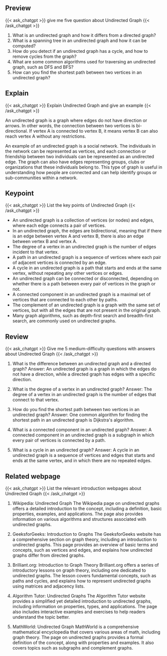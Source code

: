 ## Preview
{{< ask_chatgpt >}}
give me five question about Undirected Graph
{{< /ask_chatgpt >}}



1. What is an undirected graph and how it differs from a directed graph? 
2. What is a spanning tree in an undirected graph and how it can be computed? 
3. How do you detect if an undirected graph has a cycle, and how to remove cycles from the graph? 
4. What are some common algorithms used for traversing an undirected graph, such as DFS and BFS? 
5. How can you find the shortest path between two vertices in an undirected graph?   

## Explain
{{< ask_chatgpt >}}
Explain Undirected Graph and give an example
{{< /ask_chatgpt >}}



An undirected graph is a graph where edges do not have direction or arrows. In other words, the connection between two vertices is bi-directional. If vertex A is connected to vertex B, it means vertex B can also reach vertex A without any restrictions.  

An example of an undirected graph is a social network. The individuals in the network can be represented as vertices, and each connection or friendship between two individuals can be represented as an undirected edge. The graph can also have edges representing groups, clubs or organizations that these individuals belong to. This type of graph is useful in understanding how people are connected and can help identify groups or sub-communities within a network.   

## Keypoint
{{< ask_chatgpt >}}
List the key points of Undirected Graph
{{< /ask_chatgpt >}}



- An undirected graph is a collection of vertices (or nodes) and edges, where each edge connects a pair of vertices.
- In an undirected graph, the edges are bidirectional, meaning that if there is an edge between vertex A and vertex B, there is also an edge between vertex B and vertex A.
- The degree of a vertex in an undirected graph is the number of edges incident to that vertex.
- A path in an undirected graph is a sequence of vertices where each pair of adjacent vertices is connected by an edge.
- A cycle in an undirected graph is a path that starts and ends at the same vertex, without repeating any other vertices or edges.
- An undirected graph can be connected or disconnected, depending on whether there is a path between every pair of vertices in the graph or not.
- A connected component in an undirected graph is a maximal set of vertices that are connected to each other by paths.
- The complement of an undirected graph is a graph with the same set of vertices, but with all the edges that are not present in the original graph.
- Many graph algorithms, such as depth-first search and breadth-first search, are commonly used on undirected graphs.   

## Review
{{< ask_chatgpt >}}
Give me 5 medium-difficulty questions with answers about Undirected Graph
{{< /ask_chatgpt >}}



1. What is the difference between an undirected graph and a directed graph?
Answer: An undirected graph is a graph in which the edges do not have a direction, while a directed graph has edges with a specific direction.

2. What is the degree of a vertex in an undirected graph?
Answer: The degree of a vertex in an undirected graph is the number of edges that connect to that vertex.

3. How do you find the shortest path between two vertices in an undirected graph?
Answer: One common algorithm for finding the shortest path in an undirected graph is Dijkstra's algorithm.

4. What is a connected component in an undirected graph?
Answer: A connected component in an undirected graph is a subgraph in which every pair of vertices is connected by a path.

5. What is a cycle in an undirected graph?
Answer: A cycle in an undirected graph is a sequence of vertices and edges that starts and ends at the same vertex, and in which there are no repeated edges.   

## Related webpage
{{< ask_chatgpt >}}
List the relevant introduction webpages about Undirected Graph
{{< /ask_chatgpt >}}



1. Wikipedia: Undirected Graph
The Wikipedia page on undirected graphs offers a detailed introduction to the concept, including a definition, basic properties, examples, and applications. The page also provides information on various algorithms and structures associated with undirected graphs.

2. GeeksforGeeks: Introduction to Graphs
The GeeksforGeeks website has a comprehensive section on graph theory, including an introduction to undirected graphs. This page provides an overview of basic terms and concepts, such as vertices and edges, and explains how undirected graphs differ from directed graphs.

3. Brilliant.org: Introduction to Graph Theory
Brilliant.org offers a series of introductory lessons on graph theory, including one dedicated to undirected graphs. The lesson covers fundamental concepts, such as paths and cycles, and explains how to represent undirected graphs using matrices and adjacency lists.

4. Algorithm Tutor: Undirected Graphs
The Algorithm Tutor website provides a simplified yet detailed introduction to undirected graphs, including information on properties, types, and applications. The page also includes interactive examples and exercises to help readers understand the topic better.

5. MathWorld: Undirected Graph
MathWorld is a comprehensive mathematical encyclopedia that covers various areas of math, including graph theory. The page on undirected graphs provides a formal definition of the concept, along with properties and examples. It also covers topics such as subgraphs and complement graphs.   


